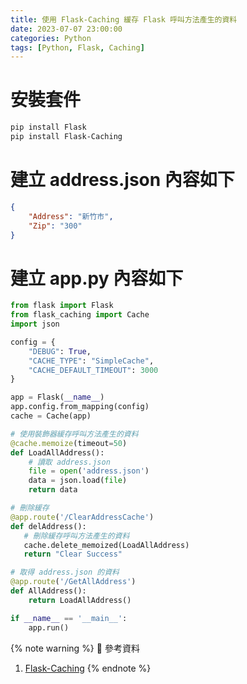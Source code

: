```yaml
---
title: 使用 Flask-Caching 緩存 Flask 呼叫方法產生的資料
date: 2023-07-07 23:00:00
categories: Python
tags: [Python, Flask, Caching]
---
```


# 安裝套件
```bash
pip install Flask
pip install Flask-Caching
```

<!--more-->

# 建立 address.json 內容如下
```json
{
    "Address": "新竹市",
    "Zip": "300"
}
```

# 建立 app.py 內容如下
```python
from flask import Flask
from flask_caching import Cache
import json

config = {
    "DEBUG": True,
    "CACHE_TYPE": "SimpleCache",
    "CACHE_DEFAULT_TIMEOUT": 3000
}

app = Flask(__name__)
app.config.from_mapping(config)
cache = Cache(app)

# 使用裝飾器緩存呼叫方法產生的資料
@cache.memoize(timeout=50)
def LoadAllAddress():
    # 讀取 address.json
    file = open('address.json')
    data = json.load(file)
    return data

# 刪除緩存
@app.route('/ClearAddressCache')
def delAddress():
   # 刪除緩存呼叫方法產生的資料
   cache.delete_memoized(LoadAllAddress)
   return "Clear Success"

# 取得 address.json 的資料
@app.route('/GetAllAddress')
def AllAddress():
    return LoadAllAddress()

if __name__ == '__main__':
    app.run()
```

{% note warning %}
📜 參考資料
1. [Flask-Caching](https://flask-caching.readthedocs.io/en/latest/)
{% endnote %}